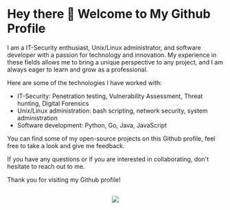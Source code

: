 # Hey there :wave: Welcome to My Github Profile

I am a IT-Security enthusiast, Unix/Linux administrator, and software developer with a passion for technology and innovation. My experience in these fields allows me to bring a unique perspective to any project, and I am always eager to learn and grow as a professional.

Here are some of the technologies I have worked with:

* IT-Security: Penetration testing, Vulnerability Assessment, Threat hunting, Digital Forensics
* Unix/Linux administration: bash scripting, network security, system administration
* Software development: Python, Go, Java, JavaScript

You can find some of my open-source projects on this Github profile, feel free to take a look and give me feedback.

If you have any questions or if you are interested in collaborating, don't hesitate to reach out to me.

Thank you for visiting my Github profile!

##  
<p align="center">
    <img src="https://github-readme-stats.vercel.app/api/top-langs/?username=Eutectico&&theme=dark&layout=compact">
  <br>

</p>
